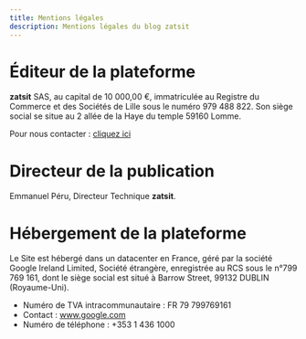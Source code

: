 ```yaml
---
title: Mentions légales
description: Mentions légales du blog zatsit
---
```


# Éditeur de la plateforme
**zatsit** SAS, au capital de 10 000,00 €, immatriculée au Registre du Commerce et des Sociétés de Lille sous le numéro 979 488 822.
Son siège social se situe au 2 allée de la Haye du temple 59160 Lomme.

Pour nous contacter : [cliquez ici](mailto:contact@zatsit.fr)

# Directeur de la publication
Emmanuel Péru, Directeur Technique **zatsit**.

# Hébergement de la plateforme

Le Site est hébergé dans un datacenter en France, géré par la société Google Ireland Limited, Société étrangère, enregistrée au RCS sous
le n°799 769 161, dont le siège social est situé à Barrow Street, 99132 DUBLIN (Royaume-Uni).
- Numéro de TVA intracommunautaire : FR 79 799769161
- Contact : www.google.com
- Numéro de téléphone : +353 1 436 1000